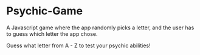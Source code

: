 # Psychic-Game

A Javascript game where the app randomly picks a letter, and the user has to guess which letter the app chose. 

Guess what letter from A - Z to test your psychic abilities!

